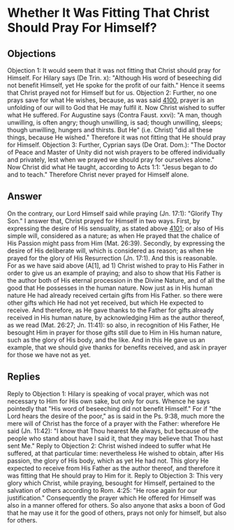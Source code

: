 # Whether It Was Fitting That Christ Should Pray For Himself?
## Objections
Objection 1: It would seem that it was not fitting that Christ should pray for Himself. For Hilary says (De Trin. x): "Although His word of beseeching did not benefit Himself, yet He spoke for the profit of our faith." Hence it seems that Christ prayed not for Himself but for us.
Objection 2: Further, no one prays save for what He wishes, because, as was said [4100](A[1]), prayer is an unfolding of our will to God that He may fulfil it. Now Christ wished to suffer what He suffered. For Augustine says (Contra Faust. xxvi): "A man, though unwilling, is often angry; though unwilling, is sad; though unwilling, sleeps; though unwilling, hungers and thirsts. But He" (i.e. Christ) "did all these things, because He wished." Therefore it was not fitting that He should pray for Himself.
Objection 3: Further, Cyprian says (De Orat. Dom.): "The Doctor of Peace and Master of Unity did not wish prayers to be offered individually and privately, lest when we prayed we should pray for ourselves alone." Now Christ did what He taught, according to Acts 1:1: "Jesus began to do and to teach." Therefore Christ never prayed for Himself alone.
## Answer
On the contrary, our Lord Himself said while praying (Jn. 17:1): "Glorify Thy Son."
I answer that, Christ prayed for Himself in two ways. First, by expressing the desire of His sensuality, as stated above [4101](A[2]); or also of His simple will, considered as a nature; as when He prayed that the chalice of His Passion might pass from Him (Mat. 26:39). Secondly, by expressing the desire of His deliberate will, which is considered as reason; as when He prayed for the glory of His Resurrection (Jn. 17:1). And this is reasonable. For as we have said above (A[1], ad 1) Christ wished to pray to His Father in order to give us an example of praying; and also to show that His Father is the author both of His eternal procession in the Divine Nature, and of all the good that He possesses in the human nature. Now just as in His human nature He had already received certain gifts from His Father. so there were other gifts which He had not yet received, but which He expected to receive. And therefore, as He gave thanks to the Father for gifts already received in His human nature, by acknowledging Him as the author thereof, as we read (Mat. 26:27; Jn. 11:41): so also, in recognition of His Father, He besought Him in prayer for those gifts still due to Him in His human nature, such as the glory of His body, and the like. And in this He gave us an example, that we should give thanks for benefits received, and ask in prayer for those we have not as yet.
## Replies
Reply to Objection 1: Hilary is speaking of vocal prayer, which was not necessary to Him for His own sake, but only for ours. Whence he says pointedly that "His word of beseeching did not benefit Himself." For if "the Lord hears the desire of the poor," as is said in the Ps. 9:38, much more the mere will of Christ has the force of a prayer with the Father: wherefore He said (Jn. 11:42): "I know that Thou hearest Me always, but because of the people who stand about have I said it, that they may believe that Thou hast sent Me."
Reply to Objection 2: Christ wished indeed to suffer what He suffered, at that particular time: nevertheless He wished to obtain, after His passion, the glory of His body, which as yet He had not. This glory He expected to receive from His Father as the author thereof, and therefore it was fitting that He should pray to Him for it.
Reply to Objection 3: This very glory which Christ, while praying, besought for Himself, pertained to the salvation of others according to Rom. 4:25: "He rose again for our justification." Consequently the prayer which He offered for Himself was also in a manner offered for others. So also anyone that asks a boon of God that he may use it for the good of others, prays not only for himself, but also for others.